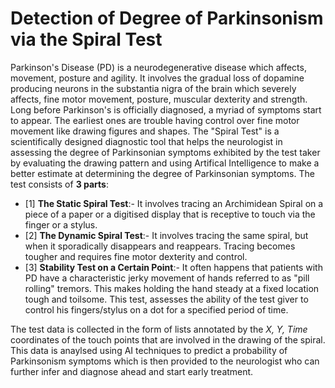 # Detection of Degree of Parkinsonism via the Spiral Test
Parkinson's Disease (PD) is a neurodegenerative disease which affects, movement, posture and agility. It involves the gradual loss of dopamine producing neurons in the substantia nigra of the brain which severely affects, fine motor movement, posture, muscular dexterity and strength.
Long before Parkinson's is officially diagnosed, a myriad of symptoms start to appear. The earliest ones are trouble having control over fine motor movement like drawing figures and shapes. 
The "Spiral Test" is a scientifically designed diagnostic tool that helps the neurologist in assessing the degree of Parkinsonian symptoms exhibited by the test taker by evaluating the drawing pattern and using Artifical Intelligence to make a better estimate at determining the degree of Parkinsonian symptoms.
The test consists of **3 parts**:
 - [1] **The Static Spiral Test**:- It involves tracing an Archimidean Spiral on a piece of a paper or a digitised display that is receptive to touch via the finger or a stylus.
 - [2] **The Dynamic Spiral Test**:- It involves tracing the same spiral, but when it sporadically disappears and reappears. Tracing becomes tougher and requires fine motor dexterity and control.
 - [3] **Stability Test on a Certain Point**:- It often happens that patients with PD have a characteristic jerky movement of hands referred to as "pill rolling" tremors. This makes holding the hand steady at a fixed location tough and toilsome. This test, assesses the ability of the test giver to control his fingers/stylus on a dot for a specified period of time.
 
 The test data is collected in the form of lists annotated by the *X, Y, Time* coordinates of the touch points that are involved in the drawing of the spiral. This data is anaylsed using AI techniques to predict a probability of Parkinsonism symptoms which is then provided to the neurologist who can further infer and diagnose ahead and start early treatment.
 



